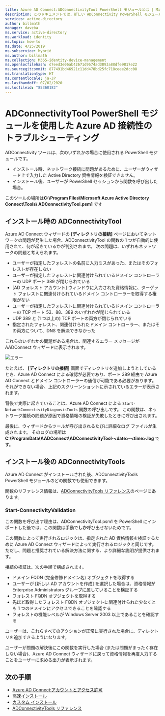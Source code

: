 ```yaml
---
title: Azure AD Connect:ADConnectivityTool PowerShell モジュールとは | Microsoft Docs
description: このドキュメントでは、新しい ADConnectivity PowerShell モジュールとトラブルシューティングのための使用方法について説明します。
services: active-directory
author: billmath
manager: daveba
ms.service: active-directory
ms.workload: identity
ms.topic: how-to
ms.date: 4/25/2019
ms.subservice: hybrid
ms.author: billmath
ms.collection: M365-identity-device-management
ms.openlocfilehash: d7eed3e06ab42671d9674ad3893a88dfe9817e22
ms.sourcegitcommit: 877491bd46921c11dd478bd25fc718ceee2dcc08
ms.translationtype: HT
ms.contentlocale: ja-JP
ms.lasthandoff: 07/02/2020
ms.locfileid: "85360182"
---
```

# <a name="troubleshoot-azure-ad-connectivity-with-the-adconnectivitytool-powershell-module"></a>ADConnectivityTool PowerShell モジュールを使用した Azure AD 接続性のトラブルシューティング

ADConnectivity ツールは、次のいずれかの場合に使用される PowerShell モジュールです。

- インストール時、ネットワーク接続に問題があるために、ユーザーがウィザード上で入力した Active Directory 資格情報を検証できません。
- インストール後、ユーザーが PowerShell セッションから関数を呼び出した場合。

このツールの場所は**C:\Program Files\Microsoft Azure Active Directory Connect\Tools\ ADConnectivityTool.psm1** です 

## <a name="adconnectivitytool-during-installation"></a>インストール時の ADConnectivityTool

Azure AD Connect ウィザードの **[ディレクトリの接続]** ページにおいてネットワークの問題が発生した場合、ADConnectivityTool の関数の 1 つが自動的に使用されて、何が起きているかが判別されます。  次の問題は、いずれもネットワークの問題と考えられます。

- ユーザーが指定したフォレストの名前に入力ミスがあった、またはそのフォレストが存在しない 
- ユーザーが指定したフォレストに関連付けられているドメイン コントローラーの UDP ポート 389 が閉じられている
- [AD フォレスト アカウント] ウィンドウに入力された資格情報に、ターゲット フォレストに関連付けられているドメイン コントローラーを取得する権限がない
- ユーザーが指定したフォレストに関連付けられているドメイン コントローラーの TCP ポート 53、88、389 のいずれかが閉じられている 
- UDP 389 と (1 つ以上の) TCP ポートの両方が閉じられている
- 指定されたフォレスト、関連付けられたドメイン コントローラー、またはその両方について、DNS を解決できなかった

これらのいずれかの問題がある場合は、関連するエラー メッセージが AADConnect ウィザードに表示されます。


![エラー](media/how-to-connect-adconnectivitytools/error1.png)

たとえば、 **[ディレクトリの接続]** 画面でディレクトリを追加しようとしているとき、Azure AD Connect による確認が必要であり、ポート 389 経由で Azure AD Connect とドメイン コントローラーの通信が可能である必要があります。  それができない場合、上記のスクリーンショットに示されているエラーが表示されます。  

背後で実際に起きていることは、Azure AD Connect による `Start-NetworkConnectivityDiagnosisTools` 関数の呼び出しです。  この関数は、ネットワーク接続の問題が原因で資格情報の検証が失敗したときに呼び出されます。

最後に、ウィザードからツールが呼び出されるたびに詳細なログ ファイルが生成されます。 そのログの場所は **C:\ProgramData\AADConnect\ADConnectivityTool-\<date>-\<time>.log** です。

## <a name="adconnectivitytools-post-installation"></a>インストール後の ADConnectivityTools
Azure AD Connect がインストールされた後、ADConnectivityTools PowerShell モジュールのどの関数でも使用できます。  

関数のリファレンス情報は、[ADConnectivityTools リファレンス](reference-connect-adconnectivitytools.md)のページにあります。

### <a name="start-connectivityvalidation"></a>Start-ConnectivityValidation

この関数を呼び出す理由は、ADConnectivityTool.psm1 を PowerShell にインポートした後では、この関数は手動で**しか**呼び出せないためです。 

この関数によって実行されるロジックは、指定された AD 資格情報を検証するために Azure AD Connect ウィザードによって実行されるロジックと同じです。  ただし、問題と推奨されている解決方法に関する、より詳細な説明が提供されます。 

接続の検証は、次の手順で構成されます。
-   ドメイン FQDN (完全修飾ドメイン名) オブジェクトを取得する
-   ユーザーが [新しい AD アカウントを作成] を選択した場合は、資格情報が Enterprise Administrators グループに属していることを検証する
-   フォレスト FQDN オブジェクトを取得する
-   先ほど取得したフォレスト FQDN オブジェクトに関連付けられた少なくとも 1 つのドメインにアクセスできることを確認する
-   フォレストの機能レベルが Windows Server 2003 以上であることを確認する

ユーザーは、これらすべてのアクションが正常に実行された場合に、ディレクトリを追加できるようになります。

ユーザーが問題の解決後にこの関数を実行した場合 (または問題がまったく存在しない場合)、Azure AD Connect ウィザードに戻って資格情報を再度入力することをユーザーに求める出力が表示されます。



## <a name="next-steps"></a>次の手順
- [Azure AD Connect:アカウントとアクセス許可](reference-connect-accounts-permissions.md)
- [高速インストール](how-to-connect-install-express.md)
- [カスタム インストール](how-to-connect-install-custom.md)
- [ADConnectivityTools リファレンス](reference-connect-adconnectivitytools.md)

